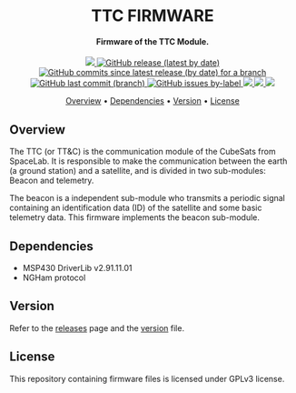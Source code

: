 <h1 align="center">
    TTC FIRMWARE
    <br>
</h1>

<h4 align="center">Firmware of the TTC Module.</h4>

<p align="center">
    <a href="https://github.com/spacelab-ufsc/spacelab#versioning">
        <img src="https://img.shields.io/badge/status-in--orbit%20validated-blue?style=for-the-badge">
    </a>
    <a href="https://github.com/spacelab-ufsc/ttc/releases">
        <img alt="GitHub release (latest by date)" src="https://img.shields.io/github/v/release/spacelab-ufsc/ttc?style=for-the-badge">
    </a>
    <a href="https://github.com/spacelab-ufsc/ttc/releases">
        <img alt="GitHub commits since latest release (by date) for a branch" src="https://img.shields.io/github/commits-since/spacelab-ufsc/ttc/latest/documentation?style=for-the-badge">
    </a>
    <a href="https://github.com/spacelab-ufsc/ttc/commits/master">
        <img alt="GitHub last commit (branch)" src="https://img.shields.io/github/last-commit/spacelab-ufsc/ttc/documentation?style=for-the-badge">
    </a>
    <a href="https://github.com/spacelab-ufsc/ttc/issues">
    	<img alt="GitHub issues by-label" src="https://img.shields.io/github/issues/spacelab-ufsc/ttc/documentation?style=for-the-badge">
    </a>
    <a href="https://github.com/spacelab-ufsc/ttc/blob/master/firmware/main.c">
        <img src="https://img.shields.io/badge/language-C-green?style=for-the-badge">
    </a>
    <a href="#license">
        <img src="https://img.shields.io/badge/license-GPL3-yellow?style=for-the-badge">
    </a>
    <a href="https://github.com/spacelab-ufsc/ttc">
        <img src="https://img.shields.io/badge/flight-heritage-lightgray?style=for-the-badge">
    </a>
</p>

<p align="center">
	<a href="#overview">Overview</a> •
    <a href="#dependencies">Dependencies</a> •
    <a href="#version">Version</a> •
    <a href="#license">License</a>
</p>

## Overview

The TTC (or TT&C) is the communication module of the CubeSats from SpaceLab. It is responsible to make the communication between the earth (a ground station) and a satellite, and is divided in two sub-modules: Beacon and telemetry.

The beacon is a independent sub-module who transmits a periodic signal containing an identification data (ID) of the satellite and some basic telemetry data. This firmware implements the beacon sub-module.

## Dependencies

- MSP430 DriverLib v2.91.11.01
- NGHam protocol

## Version

Refer to the [releases](https://github.com/spacelab-ufsc/ttc/releases) page and the [version](https://github.com/spacelab-ufsc/ttc/blob/master/firmware/version.h) file.

## License

This repository containing firmware files is licensed under GPLv3 license.
